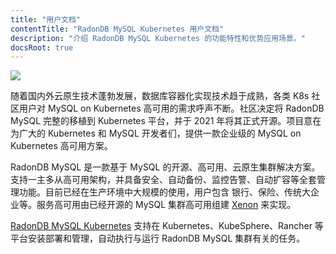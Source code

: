 ```yaml
---
title: "用户文档"
contentTitle: "RadonDB MySQL Kubernetes 用户文档"
description: "介绍 RadonDB MySQL Kubernetes 的功能特性和优势应用场景。"
docsRoot: true
---
```

![](https://dbg-files.pek3b.qingstor.com/radondb_website/news/211102_RadonDB%20MySQL%20on%20K8s%202.1.0%20%E5%8F%91%E5%B8%83%EF%BC%81/2.jpg)

随着国内外云原生技术蓬勃发展，数据库容器化实现技术趋于成熟，各类 K8s 社区用户对 MySQL on Kubernetes 高可用的需求呼声不断。社区决定将 RadonDB MySQL 完整的移植到 Kubernetes 平台，并于 2021 年将其正式开源。项目意在为广大的 Kubernetes 和 MySQL 开发者们，提供一款企业级的 MySQL on Kubernetes 高可用方案。

RadonDB MySQL 是一款基于 MySQL 的开源、高可用、云原生集群解决方案。支持一主多从高可用架构，并具备安全、自动备份、监控告警、自动扩容等全套管理功能。目前已经在生产环境中大规模的使用，用户包含 银行、保险、传统大企业等。服务高可用由已经开源的 MySQL 集群高可用组建 [Xenon](../../projects/xenon) 来实现。

[RadonDB MySQL Kubernetes](https://github.com/radondb/radondb-mysql-kubernetes) 支持在 Kubernetes、KubeSphere、Rancher 等平台安装部署和管理，自动执行与运行 RadonDB MySQL 集群有关的任务。